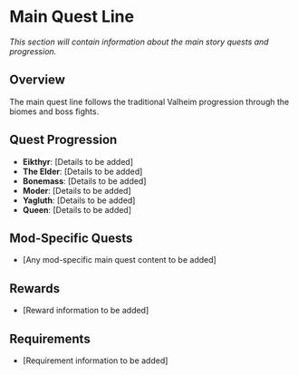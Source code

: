 # Main Quest Line

*This section will contain information about the main story quests and progression.*

## Overview
The main quest line follows the traditional Valheim progression through the biomes and boss fights.

## Quest Progression
- **Eikthyr**: [Details to be added]
- **The Elder**: [Details to be added]
- **Bonemass**: [Details to be added]
- **Moder**: [Details to be added]
- **Yagluth**: [Details to be added]
- **Queen**: [Details to be added]

## Mod-Specific Quests
- [Any mod-specific main quest content to be added]

## Rewards
- [Reward information to be added]

## Requirements
- [Requirement information to be added]
